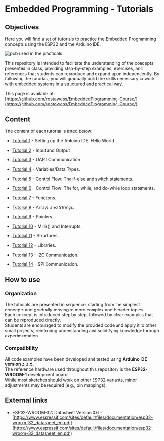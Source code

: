 # Embedded Programming - Tutorials

## Objectives

Here you will find a set of tutorials to practice the Embedded Programming concepts using the ESP32 and the Arduino IDE.

![pcb used in the practicals.](pcb.png)

This repository is intended to facilitate the understanding of the concepts presented in class, providing step-by-step examples, exercises, and references that students can reproduce and expand upon independently. By following the tutorials, you will gradually build the skills necessary to work with embedded systems in a structured and practical way.

This page is available at: [https://github.com/costawess/EmbeddedProgramming-Course/](https://github.com/costawess/EmbeddedProgramming-Course/)


## Content

The content of each tutorial is listed below:

- [Tutorial 1](/tutorials/tutorial1/ReadMe.md) - Setting up the Arduino IDE. Hello World.
- [Tutorial 2](/tutorials/tutorial2/ReadMe.md) - Input and Output.
- [Tutorial 3](/tutorials/tutorial3/ReadMe.md) - UART Communication.
- [Tutorial 4](/tutorials/tutorial4/ReadMe.md) - Variables/Data Types.
- [Tutorial 5](/tutorials/tutorial5/ReadMe.md) - Control Flow: The if-else and switch statements.
- [Tutorial 6](/tutorials/tutorial6/ReadMe.md) - Control Flow: The for, while, and do-while loop statements.
- [Tutorial 7](/tutorials/tutorial7/ReadMe.md) - Functions.
- [Tutorial 8](/tutorials/tutorial8/ReadMe.md) - Arrays and Strings.
- [Tutorial 9](/tutorials/tutorial9/ReadMe.md) - Pointers.
- [Tutorial 10](/tutorials/tutorial10/ReadMe.md) - Millis() and Interrupts.
- [Tutorial 11](/tutorials/tutorial11/ReadMe.md) - Structures.
- [Tutorial 12](/tutorials/tutorial12/ReadMe.md) - Libraries.

- [Tutorial 13](/tutorials/tutorial13/ReadMe.md) - I2C Communication.
- [Tutorial 14](/tutorials/tutorial134ReadMe.md) - SPI Communication.

## How to use

### Organization
The tutorials are presented in sequence, starting from the simplest concepts and gradually moving to more complex and broader topics.  
Each concept is introduced step by step, followed by clear examples that can be reproduced directly.  
Students are encouraged to modify the provided code and apply it to other small projects, reinforcing understanding and solidifying knowledge through experimentation.

### Compatibility
All code examples have been developed and tested using **Arduino IDE version 2.3.5**.  
The reference hardware used throughout this repository is the **ESP32-WROOM-1** development board.  
While most sketches should work on other ESP32 variants, minor adjustments may be required (e.g., pin mappings).

<!-- ## License
==to be included== -->

## External links

- ESP32-WROOM-32: Datasheet Version 3.6 - [https://www.espressif.com/sites/default/files/documentation/esp32-wroom-32_datasheet_en.pdf](https://www.espressif.com/sites/default/files/documentation/esp32-wroom-32_datasheet_en.pdf)
